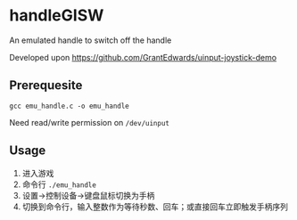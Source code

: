 # handleGISW
An emulated handle to switch off the handle

Developed upon https://github.com/GrantEdwards/uinput-joystick-demo

## Prerequesite
`gcc emu_handle.c -o emu_handle`

Need read/write permission on `/dev/uinput`

## Usage

1. 进入游戏
2. 命令行 `./emu_handle`
3. 设置->控制设备->键盘鼠标切换为手柄
4. 切换到命令行，输入整数作为等待秒数、回车；或直接回车立即触发手柄序列
